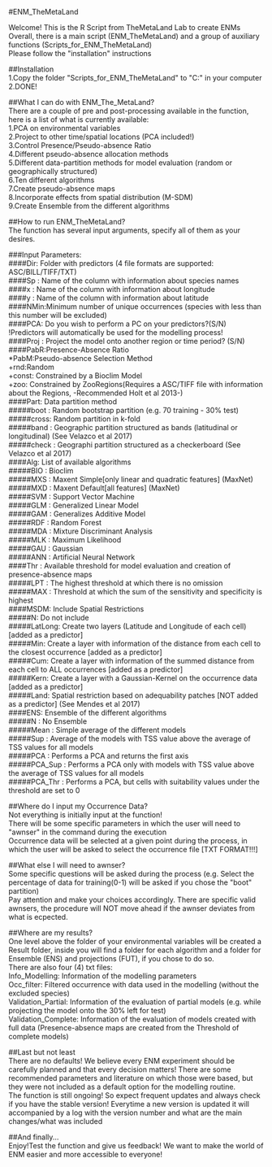 
#ENM_TheMetaLand

Welcome! This is the R Script from TheMetaLand Lab to create ENMs  
Overall, there is a main script (ENM_TheMetaLand) and a group of auxiliary functions (Scripts_for_ENM_TheMetaLand)  
Please follow the "installation" instructions

##Installation  
1.Copy the folder "Scripts_for_ENM_TheMetaLand" to "C:" in your computer
2.DONE!

##What I can do with ENM_The_MetaLand?  
There are a couple of pre and post-processing available in the function, here is a list of what is currently available:  
1.PCA on environmental variables  
2.Project to other time/spatial locations (PCA included!)  
3.Control Presence/Pseudo-absence Ratio  
4.Different pseudo-absence allocation methods  
5.Different data-partition methods for model evaluation (random or geographically structured)  
6.Ten different algorithms  
7.Create pseudo-absence maps  
8.Incorporate effects from spatial distribution (M-SDM)  
9.Create Ensemble from the different algorithms  


##How to run ENM_TheMetaLand?  
The function has several input arguments, specify all of them as your desires.  

###Input Parameters:  
    ####Dir: Folder with predictors (4 file formats are supported: ASC/BILL/TIFF/TXT)  
    ####Sp : Name of the column with information about species names  
    ####x : Name of the column with information about longitude  
    ####y : Name of the column with information about latitude  
    ####NMin:Minimum number of unique occurrences (species with less than this number will be excluded)  
    ####PCA: Do you wish to perform a PC on your predictors?(S/N) !Predictors will automatically be used for the modelling process!  
    ####Proj : Project the model onto another region or time period? (S/N)  
    ####PabR:Presence-Absence Ratio  
    *PabM:Pseudo-absence Selection Method  
      +rnd:Random  
      +const: Constrained by a Bioclim Model  
      +zoo: Constrained by ZooRegions(Requires a ASC/TIFF file with information about the Regions, -Recommended Holt et al 2013-)  
    ####Part: Data partition method  
      #####boot : Random bootstrap partition (e.g. 70 training - 30% test)  
      #####cross: Random partition in k-fold  
      #####band : Geographic partition structured as bands (latitudinal or longitudinal) (See Velazco et al 2017)  
      #####check : Geographi partition structured as a checkerboard (See Velazco et al 2017)  
    ####Alg: List of available algorithms  
      #####BIO : Bioclim  
      #####MXS : Maxent Simple[only linear and quadratic features] (MaxNet)  
      #####MXD : Maxent Default[all features] (MaxNet)  
      #####SVM : Support Vector Machine  
      #####GLM : Generalized Linear Model  
      #####GAM : Generalizes Additive Model  
      #####RDF : Random Forest  
      #####MDA : Mixture Discriminant Analysis  
      #####MLK : Maximum Likelihood  
      #####GAU : Gaussian  
      #####ANN : Artificial Neural Network  
    ####Thr : Available threshold for model evaluation and creation of presence-absence maps  
      #####LPT : The highest threshold at which there is no omission  
      #####MAX : Threshold at which the sum of the sensitivity and specificity is highest  
    ####MSDM: Include Spatial Restrictions  
      #####N: Do not include  
      #####LatLong: Create two layers (Latitude and Longitude of each cell) [added as a predictor]  
      #####Min: Create a layer with information of the distance from each cell to the closest occurrence [added as a predictor]  
      #####Cum: Create a layer with information of the summed distance from each cell to ALL occurrences [added as a predictor]  
      #####Kern: Create a layer with a Gaussian-Kernel on the occurrence data [added as a predictor]  
      #####Land: Spatial restriction based on adequability patches [NOT added as a predictor] (See Mendes et al 2017)  
    ####ENS: Ensemble of the different algorithms  
      #####N : No Ensemble  
      #####Mean : Simple average of the different models  
      #####Sup : Average of the models with TSS value above the average of TSS values for all models  
      #####PCA : Performs a PCA and returns the first axis  
      #####PCA_Sup : Performs a PCA only with models with TSS value above the average of TSS values for all models  
      #####PCA_Thr : Performs a PCA, but cells with suitability values under the threshold are set to 0  
      
##Where do I input my Occurrence Data?  
Not everything is initially input at the function!  
There will be some specific parameters in which the user will need to "awnser" in the command during the execution  
Occurrence data will be selected at a given point during the process, in which the user will be asked to select the occurrence file [TXT FORMAT!!!]  

##What else I will need to awnser?  
Some specific questions will be asked during the process (e.g. Select the percentage of data for training(0-1) will be asked if you chose the "boot" partition)  
Pay attention and make your choices accordingly. There are specific valid awnsers, the procedure will NOT move ahead if the awnser deviates from what is ecpected.  

##Where are my results?  
One level above the folder of your environmental variables will be created a Result folder, inside you will find a folder for each algorithm and a folder for Ensemble (ENS) and projections (FUT), if you chose to do so.  
There are also four (4) txt files:  
Info_Modelling: Information of the modelling parameters  
Occ_filter: Filtered occurrence with data used in the modelling (without the excluded species)  
Validation_Partial: Information of the evaluation of partial models (e.g. while projecting the model onto the 30% left for test)  
Validation_Complete: Information of the evaluation of models created with full data (Presence-absence maps are created from the Threshold of complete models)

##Last but not least  
There are no defaults! We believe every ENM experiment should be carefully planned and that every decision matters! There are some recommended parameters and literature on which those were based, but they were not included as a default option for the modelling routine.  
The function is still ongoing! So expect frequent updates and always check if you have the stable version!
Everytime a new version is updated it will accompanied by a log with the version number and what are the main changes/what was included

##And finally...  
Enjoy!Test the function and give us feedback! We want to make the world of ENM easier and more accessible to everyone!
